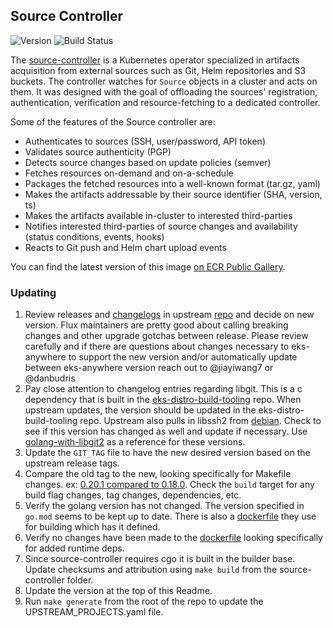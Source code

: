 ## **Source Controller**
![Version](https://img.shields.io/badge/version-v0.25.9-blue)
![Build Status](https://codebuild.us-west-2.amazonaws.com/badges?uuid=eyJlbmNyeXB0ZWREYXRhIjoiS1ZJY3BFVGg0a21PUmpDVWM2T0pnc2VxV25uYWt5aGJjQktVSURIVnBsd0VBUmljSlUxTVNyeG5pSzhFbXNaMkdiUGdBRWU5L2plMG9ldVFxcHhrYjd3PSIsIml2UGFyYW1ldGVyU3BlYyI6IjgybDlDK2ZHLzJQVmNZNFoiLCJtYXRlcmlhbFNldFNlcmlhbCI6MX0%3D&branch=main)

The [source-controller](https://github.com/fluxcd/source-controller) is a Kubernetes operator specialized in artifacts acquisition from external sources such as Git, Helm repositories and S3 buckets. The controller watches for `Source` objects in a cluster and acts on them. It was designed with the goal of offloading the sources' registration, authentication, verification and resource-fetching to a dedicated controller.

Some of the features of the Source controller are:

* Authenticates to sources (SSH, user/password, API token)
* Validates source authenticity (PGP)
* Detects source changes based on update policies (semver)
* Fetches resources on-demand and on-a-schedule
* Packages the fetched resources into a well-known format (tar.gz, yaml)
* Makes the artifacts addressable by their source identifier (SHA, version, ts)
* Makes the artifacts available in-cluster to interested third-parties
* Notifies interested third-parties of source changes and availability (status conditions, events, hooks)
* Reacts to Git push and Helm chart upload events

You can find the latest version of this image [on ECR Public Gallery](https://gallery.ecr.aws/eks-anywhere/fluxcd/source-controller).

### Updating

1. Review releases and [changelogs](https://github.com/fluxcd/source-controller/blob/main/CHANGELOG.md) in upstream 
[repo](https://github.com/fluxcd/source-controller) and decide on new version. Flux maintainers are pretty good 
about calling breaking changes and other upgrade gotchas between release. Please review carefully and if there are questions 
about changes necessary to eks-anywhere to support the new version and/or automatically update between 
eks-anywhere version reach out to @jiayiwang7 or @danbudris
1. Pay close attention to changelog entries regarding libgit.  This is a c dependency that is built in the 
[eks-distro-build-tooling](https://github.com/aws/eks-distro-build-tooling/blob/main/eks-distro-base/Dockerfile.minimal-base-git) repo. When
upstream updates, the version should be updated in the eks-distro-build-tooling repo. Upstream also pulls in libssh2 from [debian](https://packages.debian.org/sid/libssh2-1).
Check to see if this version has changed as well and update if necessary.  Use [golang-with-libgit2](https://github.com/fluxcd/golang-with-libgit2/blob/main/hack/static.sh) as a reference for these versions.
1. Update the `GIT_TAG` file to have the new desired version based on the upstream release tags.
1. Compare the old tag to the new, looking specifically for Makefile changes. 
ex: [0.20.1 compared to 0.18.0](https://github.com/fluxcd/source-controller/compare/v0.20.1...v0.25.9). Check the `build` target for
any build flag changes, tag changes, dependencies, etc.
1. Verify the golang version has not changed. The version specified in `go.mod` seems to be kept up to date.  There is also
a [dockerfile](https://github.com/fluxcd/source-controller/blob/main/Dockerfile#L2) they use for building which has it defined.
1. Verify no changes have been made to the [dockerfile](https://github.com/fluxcd/source-controller/blob/main/Dockerfile) looking specifically for
added runtime deps.
1. Since source-controller requires cgo it is built in the builder base. Update checksums and attribution using `make build` from the source-controller folder.
1. Update the version at the top of this Readme.
1. Run `make generate` from the root of the repo to update the UPSTREAM_PROJECTS.yaml file.
